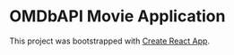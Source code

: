 # OMDbAPI Movie Application

This project was bootstrapped with [Create React App](https://github.com/facebook/create-react-app).
